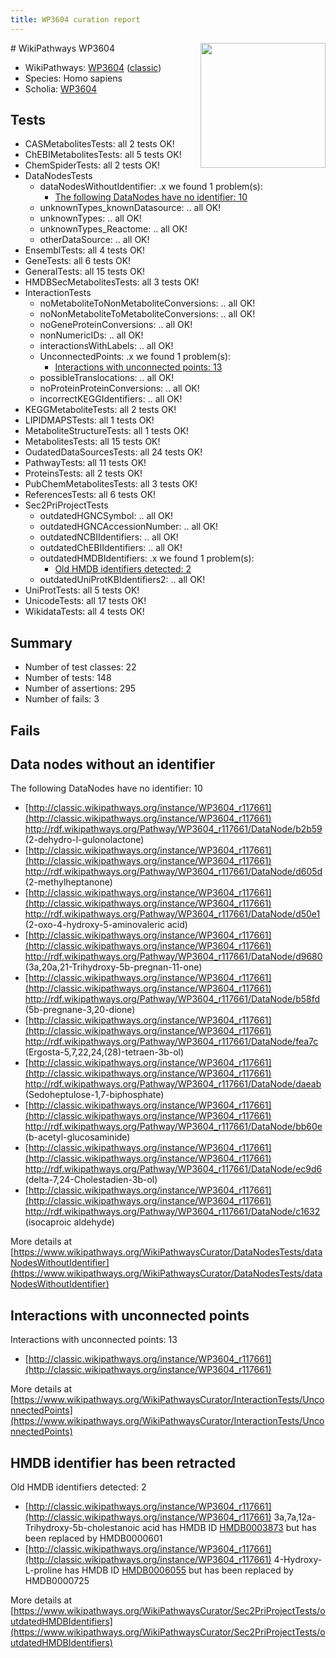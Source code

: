 ```yaml
---
title: WP3604 curation report
---
```


<img style="float: right; width: 200px" src="https://upload.wikimedia.org/wikipedia/commons/thumb/8/83/Wplogo_with_text_500.png/640px-Wplogo_with_text_500.png" />
# WikiPathways WP3604

* WikiPathways: [WP3604](https://wikipathways.org/pathways/WP3604) ([classic](https://classic.wikipathways.org/instance/WP3604))
* Species: Homo sapiens
* Scholia: [WP3604](https://scholia.toolforge.org/wikipathways/WP3604)
## Tests
* CASMetabolitesTests: all 2 tests OK!
* ChEBIMetabolitesTests: all 5 tests OK!
* ChemSpiderTests: all 2 tests OK!
* DataNodesTests
    * dataNodesWithoutIdentifier: .x we found 1 problem(s):
        * [The following DataNodes have no identifier: 10](#8792c490)
    * unknownTypes_knownDatasource: .. all OK!
    * unknownTypes: .. all OK!
    * unknownTypes_Reactome: .. all OK!
    * otherDataSource: .. all OK!
* EnsemblTests: all 4 tests OK!
* GeneTests: all 6 tests OK!
* GeneralTests: all 15 tests OK!
* HMDBSecMetabolitesTests: all 3 tests OK!
* InteractionTests
    * noMetaboliteToNonMetaboliteConversions: .. all OK!
    * noNonMetaboliteToMetaboliteConversions: .. all OK!
    * noGeneProteinConversions: .. all OK!
    * nonNumericIDs: .. all OK!
    * interactionsWithLabels: .. all OK!
    * UnconnectedPoints: .x we found 1 problem(s):
        * [Interactions with unconnected points: 13](#7f1d407a)
    * possibleTranslocations: .. all OK!
    * noProteinProteinConversions: .. all OK!
    * incorrectKEGGIdentifiers: .. all OK!
* KEGGMetaboliteTests: all 2 tests OK!
* LIPIDMAPSTests: all 1 tests OK!
* MetaboliteStructureTests: all 1 tests OK!
* MetabolitesTests: all 15 tests OK!
* OudatedDataSourcesTests: all 24 tests OK!
* PathwayTests: all 11 tests OK!
* ProteinsTests: all 2 tests OK!
* PubChemMetabolitesTests: all 3 tests OK!
* ReferencesTests: all 6 tests OK!
* Sec2PriProjectTests
    * outdatedHGNCSymbol: .. all OK!
    * outdatedHGNCAccessionNumber: .. all OK!
    * outdatedNCBIIdentifiers: .. all OK!
    * outdatedChEBIIdentifiers: .. all OK!
    * outdatedHMDBIdentifiers: .x we found 1 problem(s):
        * [Old HMDB identifiers detected: 2](#62c83a01)
    * outdatedUniProtKBIdentifiers2: .. all OK!
* UniProtTests: all 5 tests OK!
* UnicodeTests: all 17 tests OK!
* WikidataTests: all 4 tests OK!


## Summary

* Number of test classes: 22
* Number of tests: 148
* Number of assertions: 295
* Number of fails: 3

## Fails

<a name="8792c490" />

## Data nodes without an identifier

The following DataNodes have no identifier: 10

* [http://classic.wikipathways.org/instance/WP3604_r117661](http://classic.wikipathways.org/instance/WP3604_r117661) http://rdf.wikipathways.org/Pathway/WP3604_r117661/DataNode/b2b59 (2-dehydro-l-gulonolactone)
* [http://classic.wikipathways.org/instance/WP3604_r117661](http://classic.wikipathways.org/instance/WP3604_r117661) http://rdf.wikipathways.org/Pathway/WP3604_r117661/DataNode/d605d (2-methylheptanone)
* [http://classic.wikipathways.org/instance/WP3604_r117661](http://classic.wikipathways.org/instance/WP3604_r117661) http://rdf.wikipathways.org/Pathway/WP3604_r117661/DataNode/d50e1 (2-oxo-4-hydroxy-5-aminovaleric acid)
* [http://classic.wikipathways.org/instance/WP3604_r117661](http://classic.wikipathways.org/instance/WP3604_r117661) http://rdf.wikipathways.org/Pathway/WP3604_r117661/DataNode/d9680 (3a,20a,21-Trihydroxy-5b-pregnan-11-one)
* [http://classic.wikipathways.org/instance/WP3604_r117661](http://classic.wikipathways.org/instance/WP3604_r117661) http://rdf.wikipathways.org/Pathway/WP3604_r117661/DataNode/b58fd (5b-pregnane-3,20-dione)
* [http://classic.wikipathways.org/instance/WP3604_r117661](http://classic.wikipathways.org/instance/WP3604_r117661) http://rdf.wikipathways.org/Pathway/WP3604_r117661/DataNode/fea7c (Ergosta-5,7,22,24,(28)-tetraen-3b-ol)
* [http://classic.wikipathways.org/instance/WP3604_r117661](http://classic.wikipathways.org/instance/WP3604_r117661) http://rdf.wikipathways.org/Pathway/WP3604_r117661/DataNode/daeab (Sedoheptulose-1,7-biphosphate)
* [http://classic.wikipathways.org/instance/WP3604_r117661](http://classic.wikipathways.org/instance/WP3604_r117661) http://rdf.wikipathways.org/Pathway/WP3604_r117661/DataNode/bb60e (b-acetyl-glucosaminide)
* [http://classic.wikipathways.org/instance/WP3604_r117661](http://classic.wikipathways.org/instance/WP3604_r117661) http://rdf.wikipathways.org/Pathway/WP3604_r117661/DataNode/ec9d6 (delta-7,24-Cholestadien-3b-ol)
* [http://classic.wikipathways.org/instance/WP3604_r117661](http://classic.wikipathways.org/instance/WP3604_r117661) http://rdf.wikipathways.org/Pathway/WP3604_r117661/DataNode/c1632 (isocaproic aldehyde)


More details at [https://www.wikipathways.org/WikiPathwaysCurator/DataNodesTests/dataNodesWithoutIdentifier](https://www.wikipathways.org/WikiPathwaysCurator/DataNodesTests/dataNodesWithoutIdentifier)

<a name="7f1d407a" />

## Interactions with unconnected points

Interactions with unconnected points: 13

* [http://classic.wikipathways.org/instance/WP3604_r117661](http://classic.wikipathways.org/instance/WP3604_r117661)


More details at [https://www.wikipathways.org/WikiPathwaysCurator/InteractionTests/UnconnectedPoints](https://www.wikipathways.org/WikiPathwaysCurator/InteractionTests/UnconnectedPoints)

<a name="62c83a01" />

## HMDB identifier has been retracted

Old HMDB identifiers detected: 2

* [http://classic.wikipathways.org/instance/WP3604_r117661](http://classic.wikipathways.org/instance/WP3604_r117661) 3a,7a,12a-Trihydroxy-5b-cholestanoic acid has HMDB ID [HMDB0003873](https://bioregistry.io/hmdb:HMDB0003873) but has been replaced by HMDB0000601
* [http://classic.wikipathways.org/instance/WP3604_r117661](http://classic.wikipathways.org/instance/WP3604_r117661) 4-Hydroxy-L-proline has HMDB ID [HMDB0006055](https://bioregistry.io/hmdb:HMDB0006055) but has been replaced by HMDB0000725


More details at [https://www.wikipathways.org/WikiPathwaysCurator/Sec2PriProjectTests/outdatedHMDBIdentifiers](https://www.wikipathways.org/WikiPathwaysCurator/Sec2PriProjectTests/outdatedHMDBIdentifiers)

